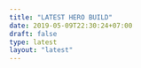```yaml
---
title: "LATEST HERO BUILD"
date: 2019-05-09T22:30:24+07:00
draft: false
type: latest
layout: "latest"
---
```


